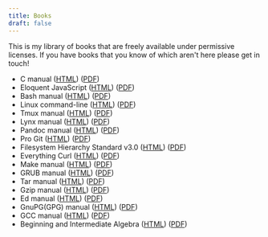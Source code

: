 ```yaml
---
title: Books
draft: false
---
```


This is my library of books that are freely available under permissive
licenses. If you have books that you know of which aren't here please get
in touch!

* C manual ([HTML](html/c-manual.html)) ([PDF](pdfs/c-manual.pdf))
* Eloquent JavaScript ([HTML](html/eloquent-javascript.html)) ([PDF](pdfs/eloquent-javascript.pdf))
* Bash manual ([HTML](html/bash-manual.html)) ([PDF](pdfs/bash-manual.pdf))
* Linux command-line ([HTML](html/linux-command-line.html)) ([PDF](pdfs/linux-command-line.pdf))
* Tmux manual ([HTML](html/tmux-manual.html)) ([PDF](pdfs/tmux-manual.pdf))
* Lynx manual ([HTML](html/lynx-manual.html)) ([PDF](pdfs/lynx-manual.pdf))
* Pandoc manual ([HTML](html/pandoc-manual.html)) ([PDF](pdfs/pandoc-manual.pdf))
* Pro Git ([HTML](html/progit.html)) ([PDF](pdfs/progit.pdf))
* Filesystem Hierarchy Standard v3.0 ([HTML](html/fhs-3.html)) ([PDF](pdfs/fhs-3.pdf))
* Everything Curl ([HTML](html/curl)) ([PDF](pdfs/everything-curl.pdf))
* Make manual ([HTML](html/make-manual.html)) ([PDF](pdfs/make-manual.pdf))
* GRUB manual ([HTML](html/grub-manual.html)) ([PDF](pdfs/grub-manual.pdf))
* Tar manual ([HTML](html/tar-manual.html)) ([PDF](pdfs/tar-manual.pdf))
* Gzip manual ([HTML](html/gzip-manual.html)) ([PDF](pdfs/gzip-manual.pdf))
* Ed manual ([HTML](html/ed-manual.html)) ([PDF](pdfs/ed-manual.pdf))
* GnuPG(GPG) manual ([HTML](html/gpg-manual.html)) ([PDF](pdfs/gpg-manual.pdf))
* GCC manual ([HTML](html/gcc)) ([PDF](pdfs/gcc-manual.pdf))
* Beginning and Intermediate Algebra ([HTML](html/beginning-and-intermediate-algebra.html)) ([PDF](pdfs/beginning-and-intermediate-algebra.pdf))
